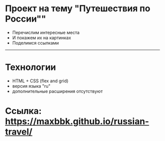 # Проект на тему "Путешествия по России""
- Перечислим интересные места
- И покажем их на картинках
- Поделимся ссылками

____________________________
# Технологии
- HTML + CSS (flex and grid)
- версия языка "ru"
- дополнительные расширения отсутствуют

# Ссылка: https://maxbbk.github.io/russian-travel/

